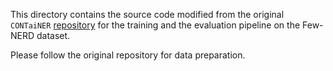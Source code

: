 This directory contains the source code modified from the original `CONTaiNER` [repository](https://github.com/psunlpgroup/CONTaiNER) for the training and the evaluation pipeline on the Few-NERD dataset.

Please follow the original repository for data preparation.


